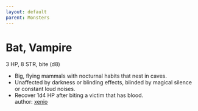 ```yaml
---
layout: default
parent: Monsters
---
```

# Bat, Vampire
3 HP, 8 STR, bite (d8)  
- Big, flying mammals with nocturnal habits that nest in caves.  
- Unaffected by darkness or blinding effects, blinded by magical silence or constant loud noises.  
- Recover 1d4 HP after biting a victim that has blood.  
author: [xenio](https://xenioinabottle.blogspot.com/2021/02/classic-monsters-for-cairnito-part-1.html)
